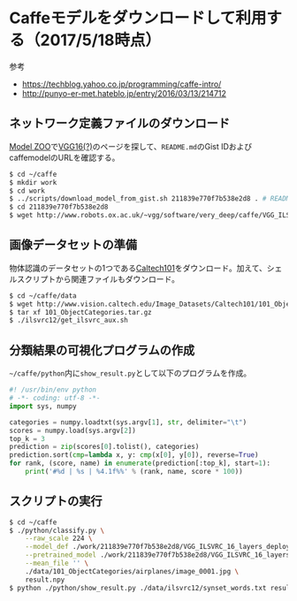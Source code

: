 # Caffeモデルをダウンロードして利用する（2017/5/18時点）
参考
- https://techblog.yahoo.co.jp/programming/caffe-intro/
- http://punyo-er-met.hateblo.jp/entry/2016/03/13/214712

## ネットワーク定義ファイルのダウンロード
[Model ZOO](https://github.com/BVLC/caffe/wiki/Model-Zoo)で[VGG16(?)](https://gist.github.com/ksimonyan/211839e770f7b538e2d8#file-readme-md)のページを探して、`README.md`のGist IDおよびcaffemodelのURLを確認する。
```bash
$ cd ~/caffe
$ mkdir work
$ cd work
$ ../scripts/download_model_from_gist.sh 211839e770f7b538e2d8 . # README.md の gist_id を入力
$ cd 211839e770f7b538e2d8
$ wget http://www.robots.ox.ac.uk/~vgg/software/very_deep/caffe/VGG_ILSVRC_16_layers.caffemodel # README.md の caffemodel_url を入力
```

## 画像データセットの準備
物体認識のデータセットの1つである[Caltech101](http://www.vision.caltech.edu/Image_Datasets/Caltech101/)をダウンロード。加えて、シェルスクリプトから関連ファイルもダウンロード。
```bash
$ cd ~/caffe/data
$ wget http://www.vision.caltech.edu/Image_Datasets/Caltech101/101_ObjectCategories.tar.gz
$ tar xf 101_ObjectCategories.tar.gz
$ ./ilsvrc12/get_ilsvrc_aux.sh
```

## 分類結果の可視化プログラムの作成
`~/caffe/python`内に`show_result.py`として以下のプログラムを作成。
```python
#! /usr/bin/env python
# -*- coding: utf-8 -*-
import sys, numpy

categories = numpy.loadtxt(sys.argv[1], str, delimiter="\t")
scores = numpy.load(sys.argv[2])
top_k = 3
prediction = zip(scores[0].tolist(), categories)
prediction.sort(cmp=lambda x, y: cmp(x[0], y[0]), reverse=True)
for rank, (score, name) in enumerate(prediction[:top_k], start=1):
    print('#%d | %s | %4.1f%%' % (rank, name, score * 100))
```

## スクリプトの実行
```bash
$ cd ~/caffe
$ ./python/classify.py \
    --raw_scale 224 \
    --model_def ./work/211839e770f7b538e2d8/VGG_ILSVRC_16_layers_deploy.prototxt \
    --pretrained_model ./work/211839e770f7b538e2d8/VGG_ILSVRC_16_layers.caffemodel \
    --mean_file '' \
    ./data/101_ObjectCategories/airplanes/image_0001.jpg \
    result.npy
$ python ./python/show_result.py ./data/ilsvrc12/synset_words.txt result.npy
```
